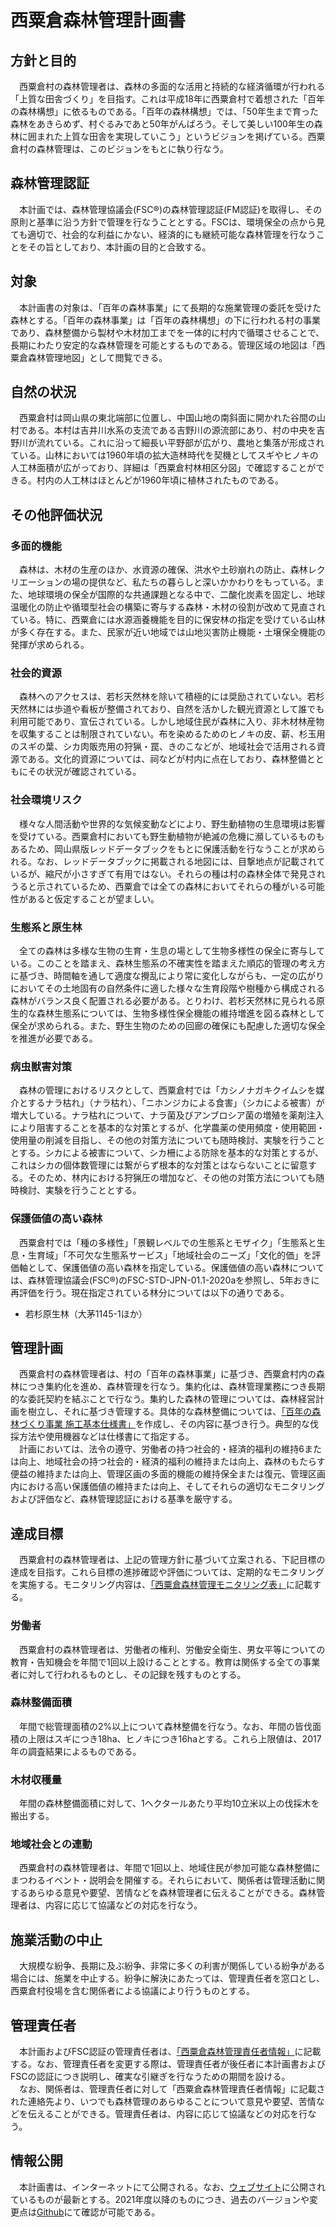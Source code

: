 # 西粟倉森林管理計画書

## 方針と目的
　西粟倉村の森林管理者は、森林の多面的な活用と持続的な経済循環が行われる「上質な田舎づくり」を目指す。これは平成18年に西粟倉村で着想された「百年の森林構想」に依るものである。「百年の森林構想」では、「50年生まで育った森林をあきらめず、村ぐるみであと50年がんばろう。そして美しい100年生の森林に囲まれた上質な田舎を実現していこう」というビジョンを掲げている。西粟倉村の森林管理は、このビジョンをもとに執り行なう。  

## 森林管理認証
　本計画では、森林管理協議会(FSC®)の森林管理認証(FM認証)を取得し、その原則と基準に沿う方針で管理を行なうこととする。FSCは、環境保全の点から見ても適切で、社会的な利益にかない、経済的にも継続可能な森林管理を行なうことをその旨としており、本計画の目的と合致する。  

## 対象
　本計画書の対象は、「百年の森林事業」にて長期的な施業管理の委託を受けた森林とする。「百年の森林事業」は「百年の森林構想」の下に行われる村の事業であり、森林整備から製材や木材加工までを一体的に村内で循環させることで、長期にわたり安定的な森林管理を可能とするものである。管理区域の地図は「西粟倉森林管理地図」として閲覧できる。  

## 自然の状況
　西粟倉村は岡山県の東北端部に位置し、中国山地の南斜面に開かれた谷間の山村である。本村は吉井川水系の支流である吉野川の源流部にあり、村の中央を吉野川が流れている。これに沿って細長い平野部が広がり、農地と集落が形成されている。山林においては1960年頃の拡大造林時代を契機としてスギやヒノキの人工林面積が広がっており、詳細は「西粟倉村林相区分図」で確認することができる。村内の人工林はほとんどが1960年頃に植林されたものである。  
 
## その他評価状況
### 多面的機能
　森林は、木材の生産のほか、水資源の確保、洪水や土砂崩れの防止、森林レクリエーションの場の提供など、私たちの暮らしと深いかかわりをもっている。また、地球環境の保全が国際的な共通課題となる中で、二酸化炭素を固定し、地球温暖化の防止や循環型社会の構築に寄与する森林・木材の役割が改めて見直されている。特に、西粟倉には水源涵養機能を目的に保安林の指定を受けている山林が多く存在する。また、民家が近い地域では山地災害防止機能・土壌保全機能の発揮が求められる。  

### 社会的資源
　森林へのアクセスは、若杉天然林を除いて積極的には奨励されていない。若杉天然林には歩道や看板が整備されており、自然を活かした観光資源として誰でも利用可能であり、宣伝されている。しかし地域住民が森林に入り、非木材林産物を収集することは制限されていない。布を染めるためのヒノキの皮、薪、杉玉用のスギの葉、シカ肉販売用の狩猟・罠、きのこなどが、地域社会で活用される資源である。文化的資源については、祠などが村内に点在しており、森林整備とともにその状況が確認されている。  

### 社会環境リスク
　様々な人間活動や世界的な気候変動などにより、野生動植物の生息環境は影響を受けている。西粟倉村においても野生動植物が絶滅の危機に瀕しているものもあるため、岡山県版レッドデータブックをもとに保護活動を行なうことが求められる。なお、レッドデータブックに掲載される地図には、目撃地点が記載されているが、縮尺が小さすぎて有用ではない。それらの種は村の森林全体で発見されうると示されているため、西粟倉では全ての森林においてそれらの種がいる可能性があると仮定することが望ましい。  

### 生態系と原生林
　全ての森林は多様な生物の生育・生息の場として生物多様性の保全に寄与している。このことを踏まえ、森林生態系の不確実性を踏まえた順応的管理の考え方に基づき、時間軸を通して適度な攪乱により常に変化しながらも、一定の広がりにおいてその土地固有の自然条件に適した様々な生育段階や樹種から構成される森林がバランス良く配置される必要がある。とりわけ、若杉天然林に見られる原生的な森林生態系については、生物多様性保全機能の維持増進を図る森林として保全が求められる。また、野生生物のための回廊の確保にも配慮した適切な保全を推進が必要である。  

### 病虫獣害対策
　森林の管理におけるリスクとして、西粟倉村では「カシノナガキクイムシを媒介とするナラ枯れ」（ナラ枯れ）、「ニホンジカによる食害」（シカによる被害）が増大している。ナラ枯れについて、ナラ菌及びアンブロシア菌の増殖を薬剤注入により阻害することを基本的な対策とするが、化学農薬の使用頻度・使用範囲・使用量の削減を目指し、その他の対策方法についても随時検討、実験を行うこととする。シカによる被害について、シカ柵による防除を基本的な対策とするが、これはシカの個体数管理には繋がらず根本的な対策とはならないことに留意する。そのため、林内における狩猟圧の増加など、その他の対策方法についても随時検討、実験を行うこととする。
 
### 保護価値の高い森林
　西粟倉村では「種の多様性」「景観レベルでの生態系とモザイク」「生態系と生息・生育域」「不可欠な生態系サービス」「地域社会のニーズ」「文化的価」を評価軸として、保護価値の高い森林を指定している。保護価値の高い森林については、森林管理協議会(FSC®)のFSC-STD-JPN-01.1-2020aを参照し、5年おきに再評価を行う。現在指定されている林分については以下の通りである。
- 若杉原生林（大茅1145-1ほか）

## 管理計画
　西粟倉村の森林管理者は、村の「百年の森林事業」に基づき、西粟倉村内の森林につき集約化を進め、森林管理を行なう。集約化は、森林管理業務につき長期的な委託契約を結ぶことで行なう。集約した森林の管理については、森林経営計画を樹立し、それに基づき管理する。具体的な森林整備については、[「百年の森林づくり事業 施工基本仕様書」](https://hyakumori.github.io/Nishiawakura_FM_Documents/hyakumorispecs)を作成し、その内容に基づき行う。典型的な伐採方法や使用機器などは仕様書にて指定する。  
　計画においては、法令の遵守、労働者の持つ社会的・経済的福利の維持6または向上、地域社会の持つ社会的・経済的福利の維持または向上、森林のもたらす便益の維持または向上、管理区画の多面的機能の維持保全または復元、管理区画内における高い保護価値の維持または向上、そしてそれらの適切なモニタリングおよび評価など、森林管理認証における基準を厳守する。  

## 達成目標
　西粟倉村の森林管理者は、上記の管理方針に基づいて立案される、下記目標の達成を目指す。これら目標の進捗確認や評価については、定期的なモニタリングを実施する。モニタリング内容は、[「西粟倉森林管理モニタリング表」](https://hyakumori.github.io/Nishiawakura_FM_Documents/monitoringsheet)に記載する。  

### 労働者
　西粟倉村の森林管理者は、労働者の権利、労働安全衛生、男女平等についての教育・告知機会を年間で1回以上設けることとする。教育は関係する全ての事業者に対して行われるものとし、その記録を残すものとする。  

### 森林整備面積
　年間で総管理面積の2%以上について森林整備を行なう。なお、年間の皆伐面積の上限はスギにつき18ha、ヒノキにつき16haとする。これら上限値は、2017年の調査結果によるものである。  

### 木材収穫量
　年間の森林整備面積に対して、1ヘクタールあたり平均10立米以上の伐採木を搬出する。  

### 地域社会との連動
　西粟倉村の森林管理者は、年間で1回以上、地域住民が参加可能な森林整備にまつわるイベント・説明会を開催する。それらにおいて、関係者は管理活動に関するあらゆる意見や要望、苦情などを森林管理者に伝えることができる。森林管理者は、内容に応じて協議などの対応を行なう。  

## 施業活動の中止
　大規模な紛争、長期に及ぶ紛争、非常に多くの利害が関係している紛争がある場合には、施業を中止する。紛争に解決にあたっては、管理責任者を窓口とし、西粟倉村役場を含む関係者による協議により行うものとする。

## 管理責任者
　本計画およびFSC認証の管理責任者は、[「西粟倉森林管理責任者情報」](https://hyakumori.github.io/Nishiawakura_FM_Documents/managerinfo)に記載する。なお、管理責任者を変更する際は、管理責任者が後任者に本計画書およびFSCの認証につき説明し、確実な引継ぎを行なうための期間を設ける。  
　なお、関係者は、管理責任者に対して「西粟倉森林管理責任者情報」に記載された連絡先より、いつでも森林管理のあらゆることについて意見や要望、苦情などを伝えることができる。管理責任者は、内容に応じて協議などの対応を行なう。  

## 情報公開
　本計画書は、インターネットにて公開される。なお、[ウェブサイト](https://hyakumori.github.io/Nishiawakura_FM_Documents/forestmanagementplan)に公開されているものが最新とする。2021年度以降のものにつき、過去のバージョンや変更点は[Github](https://github.com/hyakumori/Nishiawakura_FM_Documents/blob/main/forestmanagementplan.md)にて確認が可能である。  
